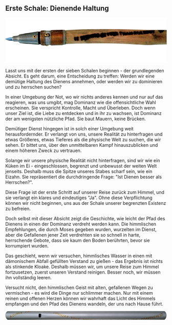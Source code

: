 ## Erste Schale: Dienende Haltung

![images/staff-1.png](source/images/staff-1.png)

Lasst uns mit der ersten der sieben Schalen beginnen - der grundlegenden Absicht. Es geht darum, eine Entscheidung zu treffen: Werden wir eine demütige Haltung des Dienens annehmen, oder werden wir zu dominieren und zu herrschen suchen?

In einer Umgebung der Not, wo wir nichts anderes kennen und nur auf das reagieren, was uns umgibt, mag Dominanz wie die offensichtliche Wahl erscheinen. Sie verspricht Kontrolle, Macht und Überleben. Doch wenn unser Ziel ist, die Liebe zu entdecken und in ihr zu wachsen, ist Dominanz der am wenigsten nützliche Pfad. Sie baut Mauern, keine Brücken.

Demütiger Dienst hingegen ist in solch einer Umgebung weit herausfordernder. Er verlangt von uns, unsere Realität zu hinterfragen und etwas Größeres, etwas Tieferes als die physische Welt zu suchen, die wir sehen. Er bittet uns, über den unmittelbaren Kampf hinauszublicken und einem höheren Zweck zu vertrauen.

Solange wir unsere physische Realität nicht hinterfragen, sind wir wie ein Küken im Ei - eingeschlossen, begrenzt und unbewusst der weiten Welt jenseits. Deshalb muss die Spitze unseres Stabes scharf sein, wie ein Eizahn. Sie repräsentiert die durchdringende Frage: "Ist Dienen besser als Herrschen?".

Diese Frage ist der erste Schritt auf unserer Reise zurück zum Himmel, und sie verlangt ein klares und eindeutiges "Ja". Ohne diese Verpflichtung können wir nicht beginnen, uns aus der Schale unserer begrenzten Existenz zu befreien.

Doch selbst mit dieser Absicht zeigt die Geschichte, wie leicht der Pfad des Dienens in einen der Dominanz verdreht werden kann. Die himmlischen Empfehlungen, die durch Moses gegeben wurden, wurzelten im Dienst, aber die Gefallenen jener Zeit verdrehten sie so schnell in harte, herrschende Gebote, dass sie kaum den Boden berührten, bevor sie korrumpiert wurden.

Das geschieht, wenn wir versuchen, himmlisches Wasser in einen mit dämonischem Abfall gefüllten Verstand zu gießen - das Ergebnis ist nichts als stinkende Kloake. Deshalb müssen wir, um unsere Reise zum Himmel fortzusetzen, zuerst unseren Verstand reinigen. Besser noch, wir müssen ihn vollständig leeren.

Versucht nicht, den himmlischen Geist mit alten, gefallenen Wegen zu vermischen - es wird die Dinge nur schlimmer machen. Nur mit einem reinen und offenen Herzen können wir wahrhaft das Licht des Himmels empfangen und den Pfad des Dienens wandeln, der uns nach Hause führt.

![images/flute-1.png](source/images/flute-1.png)
